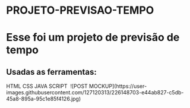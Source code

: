 # PROJETO-PREVISAO-TEMPO
<h1>Esse foi um projeto de previsão de tempo</h1>
<h2>Usadas as ferramentas:</h2>
<a>HTML</a>
<a>CSS</a>
<a>JAVA SCRIPT</a>
<img src:"https://user-images.githubusercontent.com/127120313/226148703-e44ab827-c5db-45a8-895a-95c1e85f4126.jpg">
![POST MOCKUP](https://user-images.githubusercontent.com/127120313/226148703-e44ab827-c5db-45a8-895a-95c1e85f4126.jpg)
